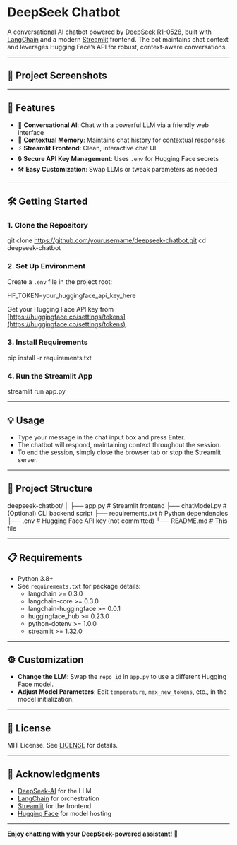 # DeepSeek Chatbot

A conversational AI chatbot powered by [DeepSeek R1-0528](https://huggingface.co/deepseek-ai/DeepSeek-R1-0528), built with [LangChain](https://www.langchain.com/) and a modern [Streamlit](https://streamlit.io/) frontend. The bot maintains chat context and leverages Hugging Face’s API for robust, context-aware conversations.

---

## 📸 Project Screenshots

<!-- 
Add your project screenshots or GIFs below. 
For example:
(images/Sample.png)
![Conversation Example](images/conversation.gif)
-->

---

## 🚀 Features

- 🤖 **Conversational AI**: Chat with a powerful LLM via a friendly web interface  
- 🧠 **Contextual Memory**: Maintains chat history for contextual responses  
- ⚡ **Streamlit Frontend**: Clean, interactive chat UI  
- 🔒 **Secure API Key Management**: Uses `.env` for Hugging Face secrets  
- 🛠️ **Easy Customization**: Swap LLMs or tweak parameters as needed

---

## 🛠️ Getting Started

### 1. Clone the Repository

git clone https://github.com/yourusername/deepseek-chatbot.git
cd deepseek-chatbot

### 2. Set Up Environment

Create a `.env` file in the project root:

HF_TOKEN=your_huggingface_api_key_here


Get your Hugging Face API key from [https://huggingface.co/settings/tokens](https://huggingface.co/settings/tokens).

### 3. Install Requirements

pip install -r requirements.txt

### 4. Run the Streamlit App

streamlit run app.py

---

## 💡 Usage

- Type your message in the chat input box and press Enter.
- The chatbot will respond, maintaining context throughout the session.
- To end the session, simply close the browser tab or stop the Streamlit server.

---

## 📂 Project Structure

deepseek-chatbot/
│
├── app.py # Streamlit frontend
├── chatModel.py # (Optional) CLI backend script
├── requirements.txt # Python dependencies
├── .env # Hugging Face API key (not committed)
└── README.md # This file


---

## 📋 Requirements

- Python 3.8+
- See `requirements.txt` for package details:
    - langchain >= 0.3.0
    - langchain-core >= 0.3.0
    - langchain-huggingface >= 0.0.1
    - huggingface_hub >= 0.23.0
    - python-dotenv >= 1.0.0
    - streamlit >= 1.32.0

---

## ⚙️ Customization

- **Change the LLM**: Swap the `repo_id` in `app.py` to use a different Hugging Face model.
- **Adjust Model Parameters**: Edit `temperature`, `max_new_tokens`, etc., in the model initialization.

---

## 📄 License

MIT License. See [LICENSE](LICENSE) for details.

---

## 🙏 Acknowledgments

- [DeepSeek-AI](https://huggingface.co/deepseek-ai) for the LLM
- [LangChain](https://www.langchain.com/) for orchestration
- [Streamlit](https://streamlit.io/) for the frontend
- [Hugging Face](https://huggingface.co/) for model hosting

---

**Enjoy chatting with your DeepSeek-powered assistant! 🚀**
